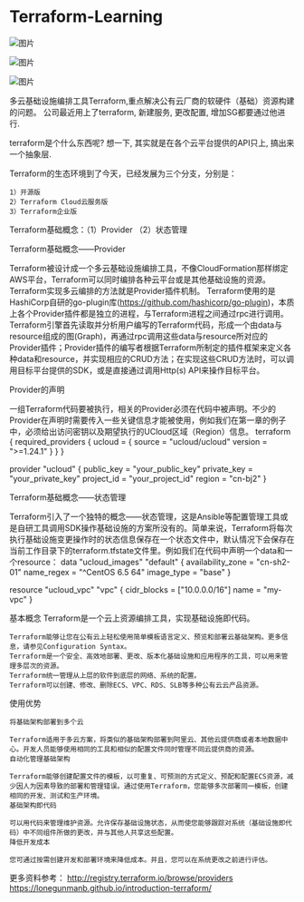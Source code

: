 # Terraform-Learning
![图片](https://user-images.githubusercontent.com/2436384/157817973-a37ecd2d-9f00-4b25-8c39-bf8394d0cd27.png)

![图片](https://user-images.githubusercontent.com/2436384/157819952-2d7a2593-fd83-4a0d-abcd-35ce2b27e0ec.png)

![图片](https://user-images.githubusercontent.com/2436384/157819997-92358c38-3670-4be8-9c99-3ef320fe9251.png)


多云基础设施编排工具Terraform,重点解决公有云厂商的软硬件（基础）资源构建的问题。
公司最近用上了terraform, 新建服务, 更改配置, 增加SG都要通过他进行.

terraform是个什么东西呢? 想一下, 其实就是在各个云平台提供的API只上, 搞出来一个抽象层.

Terraform的生态环境到了今天，已经发展为三个分支，分别是：

    1）开源版
    2）Terraform Cloud云服务版
    3）Terraform企业版
	
	

Terraform基础概念：（1）Provider （2）状态管理

Terraform基础概念——Provider


Terraform被设计成一个多云基础设施编排工具，不像CloudFormation那样绑定AWS平台，Terraform可以同时编排各种云平台或是其他基础设施的资源。Terraform实现多云编排的方法就是Provider插件机制。
Terraform使用的是HashiCorp自研的go-plugin库(https://github.com/hashicorp/go-plugin)，本质上各个Provider插件都是独立的进程，与Terraform进程之间通过rpc进行调用。Terraform引擎首先读取并分析用户编写的Terraform代码，形成一个由data与resource组成的图(Graph)，再通过rpc调用这些data与resource所对应的Provider插件；Provider插件的编写者根据Terraform所制定的插件框架来定义各种data和resource，并实现相应的CRUD方法；在实现这些CRUD方法时，可以调用目标平台提供的SDK，或是直接通过调用Http(s) API来操作目标平台。


Provider的声明

一组Terraform代码要被执行，相关的Provider必须在代码中被声明。不少的Provider在声明时需要传入一些关键信息才能被使用，例如我们在第一章的例子中，必须给出访问密钥以及期望执行的UCloud区域（Region）信息。
terraform {
  required_providers {
    ucloud    = {
      source  = "ucloud/ucloud"
      version = ">=1.24.1"
    }
  }
}

provider "ucloud" {
  public_key  = "your_public_key"
  private_key = "your_private_key"
  project_id  = "your_project_id"
  region      = "cn-bj2"
}



Terraform基础概念——状态管理


Terraform引入了一个独特的概念——状态管理，这是Ansible等配置管理工具或是自研工具调用SDK操作基础设施的方案所没有的。简单来说，Terraform将每次执行基础设施变更操作时的状态信息保存在一个状态文件中，默认情况下会保存在当前工作目录下的terraform.tfstate文件里。例如我们在代码中声明一个data和一个resource：
data "ucloud_images" "default" {
  availability_zone = "cn-sh2-01"
  name_regex        = "^CentOS 6.5 64"
  image_type        = "base"
}

resource "ucloud_vpc" "vpc" {
  cidr_blocks = ["10.0.0.0/16"]
  name = "my-vpc"
}

基本概念
Terraform是一个云上资源编排工具，实现基础设施即代码。

    Terraform能够让您在公有云上轻松使用简单模板语言定义、预览和部署云基础架构。更多信息，请参见Configuration Syntax。
    Terraform是一个安全、高效地部署、更改、版本化基础设施和应用程序的工具，可以用来管理多层次的资源。
    Terraform统一管理从上层的软件到底层的网络、系统的配置。
    Terraform可以创建、修改、删除ECS、VPC、RDS、SLB等多种公有云云产品资源。

使用优势

    将基础架构部署到多个云

    Terraform适用于多云方案，将类似的基础架构部署到阿里云、其他云提供商或者本地数据中心。开发人员能够使用相同的工具和相似的配置文件同时管理不同云提供商的资源。
    自动化管理基础架构

    Terraform能够创建配置文件的模板，以可重复、可预测的方式定义、预配和配置ECS资源，减少因人为因素导致的部署和管理错误。通过使用Terraform，您能够多次部署同一模板，创建相同的开发、测试和生产环境。
    基础架构即代码

    可以用代码来管理维护资源。允许保存基础设施状态，从而使您能够跟踪对系统（基础设施即代码）中不同组件所做的更改，并与其他人共享这些配置。
    降低开发成本

    您可通过按需创建开发和部署环境来降低成本。并且，您可以在系统更改之前进行评估。




更多资料参考：
http://registry.terraform.io/browse/providers
https://lonegunmanb.github.io/introduction-terraform/
